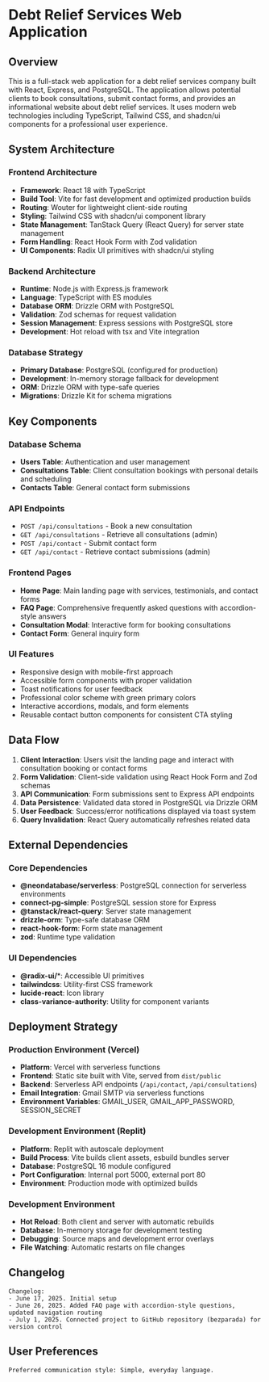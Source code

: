 # Debt Relief Services Web Application

## Overview

This is a full-stack web application for a debt relief services company built with React, Express, and PostgreSQL. The application allows potential clients to book consultations, submit contact forms, and provides an informational website about debt relief services. It uses modern web technologies including TypeScript, Tailwind CSS, and shadcn/ui components for a professional user experience.

## System Architecture

### Frontend Architecture
- **Framework**: React 18 with TypeScript
- **Build Tool**: Vite for fast development and optimized production builds
- **Routing**: Wouter for lightweight client-side routing
- **Styling**: Tailwind CSS with shadcn/ui component library
- **State Management**: TanStack Query (React Query) for server state management
- **Form Handling**: React Hook Form with Zod validation
- **UI Components**: Radix UI primitives with shadcn/ui styling

### Backend Architecture
- **Runtime**: Node.js with Express.js framework
- **Language**: TypeScript with ES modules
- **Database ORM**: Drizzle ORM with PostgreSQL
- **Validation**: Zod schemas for request validation
- **Session Management**: Express sessions with PostgreSQL store
- **Development**: Hot reload with tsx and Vite integration

### Database Strategy
- **Primary Database**: PostgreSQL (configured for production)
- **Development**: In-memory storage fallback for development
- **ORM**: Drizzle ORM with type-safe queries
- **Migrations**: Drizzle Kit for schema migrations

## Key Components

### Database Schema
- **Users Table**: Authentication and user management
- **Consultations Table**: Client consultation bookings with personal details and scheduling
- **Contacts Table**: General contact form submissions

### API Endpoints
- `POST /api/consultations` - Book a new consultation
- `GET /api/consultations` - Retrieve all consultations (admin)
- `POST /api/contact` - Submit contact form
- `GET /api/contact` - Retrieve contact submissions (admin)

### Frontend Pages
- **Home Page**: Main landing page with services, testimonials, and contact forms
- **FAQ Page**: Comprehensive frequently asked questions with accordion-style answers
- **Consultation Modal**: Interactive form for booking consultations
- **Contact Form**: General inquiry form

### UI Features
- Responsive design with mobile-first approach
- Accessible form components with proper validation
- Toast notifications for user feedback
- Professional color scheme with green primary colors
- Interactive accordions, modals, and form elements
- Reusable contact button components for consistent CTA styling

## Data Flow

1. **Client Interaction**: Users visit the landing page and interact with consultation booking or contact forms
2. **Form Validation**: Client-side validation using React Hook Form and Zod schemas
3. **API Communication**: Form submissions sent to Express API endpoints
4. **Data Persistence**: Validated data stored in PostgreSQL via Drizzle ORM
5. **User Feedback**: Success/error notifications displayed via toast system
6. **Query Invalidation**: React Query automatically refreshes related data

## External Dependencies

### Core Dependencies
- **@neondatabase/serverless**: PostgreSQL connection for serverless environments
- **connect-pg-simple**: PostgreSQL session store for Express
- **@tanstack/react-query**: Server state management
- **drizzle-orm**: Type-safe database ORM
- **react-hook-form**: Form state management
- **zod**: Runtime type validation

### UI Dependencies
- **@radix-ui/***: Accessible UI primitives
- **tailwindcss**: Utility-first CSS framework
- **lucide-react**: Icon library
- **class-variance-authority**: Utility for component variants

## Deployment Strategy

### Production Environment (Vercel)
- **Platform**: Vercel with serverless functions
- **Frontend**: Static site built with Vite, served from `dist/public`
- **Backend**: Serverless API endpoints (`/api/contact`, `/api/consultations`)
- **Email Integration**: Gmail SMTP via serverless functions
- **Environment Variables**: GMAIL_USER, GMAIL_APP_PASSWORD, SESSION_SECRET

### Development Environment (Replit)
- **Platform**: Replit with autoscale deployment
- **Build Process**: Vite builds client assets, esbuild bundles server
- **Database**: PostgreSQL 16 module configured
- **Port Configuration**: Internal port 5000, external port 80
- **Environment**: Production mode with optimized builds

### Development Environment
- **Hot Reload**: Both client and server with automatic rebuilds
- **Database**: In-memory storage for development testing
- **Debugging**: Source maps and development error overlays
- **File Watching**: Automatic restarts on file changes

## Changelog

```
Changelog:
- June 17, 2025. Initial setup
- June 26, 2025. Added FAQ page with accordion-style questions, updated navigation routing
- July 1, 2025. Connected project to GitHub repository (bezparada) for version control
```

## User Preferences

```
Preferred communication style: Simple, everyday language.
```